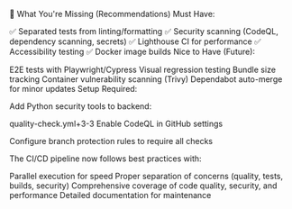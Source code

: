 🎯 What You're Missing (Recommendations)
Must Have:

✅ Separated tests from linting/formatting
✅ Security scanning (CodeQL, dependency scanning, secrets)
✅ Lighthouse CI for performance
✅ Accessibility testing
✅ Docker image builds
Nice to Have (Future):

E2E tests with Playwright/Cypress
Visual regression testing
Bundle size tracking
Container vulnerability scanning (Trivy)
Dependabot auto-merge for minor updates
Setup Required:

Add Python security tools to backend:

quality-check.yml+3-3
Enable CodeQL in GitHub settings

Configure branch protection rules to require all checks

The CI/CD pipeline now follows best practices with:

Parallel execution for speed
Proper separation of concerns (quality, tests, builds, security)
Comprehensive coverage of code quality, security, and performance
Detailed documentation for maintenance

